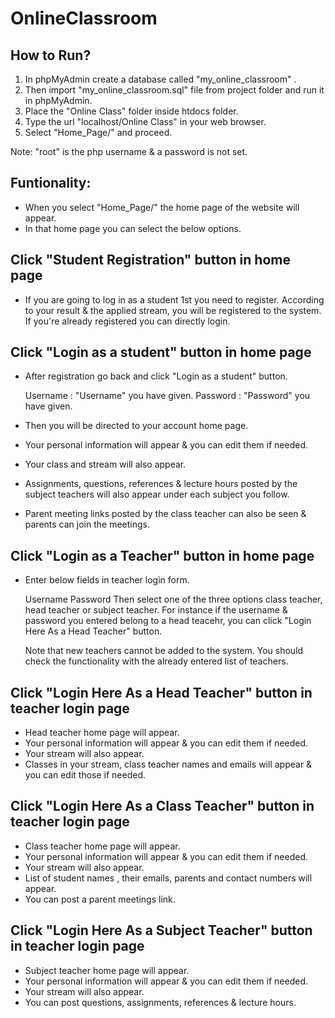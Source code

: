 # OnlineClassroom

How to Run?
-----------

   1. In phpMyAdmin create a database called "my_online_classroom" .
   2. Then import "my_online_classroom.sql" file from project folder and run it in phpMyAdmin.
   3. Place the "Online Class" folder inside htdocs folder. 
   4. Type the url "localhost/Online Class" in your web browser.
   5. Select "Home_Page/" and proceed.

   Note: "root" is the php username & a password is not set.


Funtionality:
-------------

  * When you select "Home_Page/" the home page of the website will appear.
  * In that home page you can select the below options.


  Click "Student Registration" button in home page
  ------------------------------------------------

  * If you are going to log in as a student 1st you need to register. According to your result & the applied stream, you will be registered to the system. If you're already registered you can directly login.

  Click "Login as a student" button in home page
  ----------------------------------------------
  * After registration go back and click "Login as a student" button. 

    Username : "Username" you have given.
    Password : "Password" you have given. 
  
  * Then you will be directed to your account home page.
  * Your personal information will appear & you can edit them if needed.
  * Your class and stream will also appear.
  * Assignments, questions, references & lecture hours posted by the subject teachers will also appear under each subject you follow.
  * Parent meeting links posted by the class teacher can also be seen & parents can join the meetings.

   Click "Login as a Teacher" button in home page
   ----------------------------------------------

  * Enter below fields in teacher login form. 

    Username 
    Password 
    Then select one of the three options class teacher, head teacher or subject teacher. For instance if the username & password you entered belong to a head teacehr, you can click "Login Here As a Head Teacher" button.

    Note that new teachers cannot be added to the system. You should check the functionality with the already entered list of teachers.

   Click "Login Here As a Head Teacher" button in teacher login page
   -----------------------------------------------------------------

  * Head teacher home page will appear.
  * Your personal information will appear & you can edit them if needed.
  * Your stream will also appear.
  * Classes in your stream, class teacher names and emails will appear & you can edit those if needed.
  
  Click "Login Here As a Class Teacher" button in teacher login page
   -----------------------------------------------------------------

  * Class teacher home page will appear.
  * Your personal information will appear & you can edit them if needed.
  * Your stream will also appear.
  * List of student names , their emails, parents and contact numbers will appear.
  * You can post a parent meetings link.

   Click "Login Here As a Subject Teacher" button in teacher login page
   -----------------------------------------------------------------

  * Subject teacher home page will appear.
  * Your personal information will appear & you can edit them if needed.
  * Your stream will also appear.
  * You can post questions, assignments, references & lecture hours.